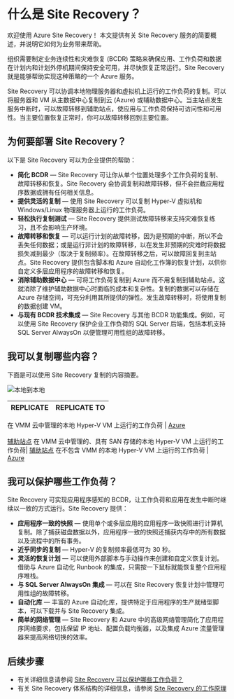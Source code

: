 <properties
	pageTitle="什么是 Site Recovery？| Azure" 
	description="概述 Azure Site Recovery 服务并汇总部署方案。"
	services="site-recovery"
	documentationCenter=""
	authors="rayne-wiselman"
	manager="cfreeman"
	editor=""/>  


<tags
	ms.service="site-recovery"
	ms.devlang="na"
	ms.topic="get-started-article"
	ms.tgt_pltfrm="na"
	ms.workload="storage-backup-recovery"
	ms.date="10/13/2016"
	wacn.date="11/14/2016"
	ms.author="raynew"/>  


#  什么是 Site Recovery？

欢迎使用 Azure Site Recovery！ 本文提供有关 Site Recovery 服务的简要概述，并说明它如何为业务带来帮助。

组织需要制定业务连续性和灾难恢复 (BCDR) 策略来确保应用、工作负荷和数据在计划内和计划外停机期间保持安全可用，并尽快恢复正常运行。Site Recovery 就是能够帮助实现这种策略的一个 Azure 服务。

Site Recovery 可以协调本地物理服务器和虚拟机上运行的工作负荷的复制。可以将服务器和 VM 从主数据中心复制到云 (Azure) 或辅助数据中心。当主站点发生服务中断时，可以故障转移到辅助站点，使应用与工作负荷保持可访问性和可用性。当主要位置恢复正常时，你可以故障转移回到主要位置。





## 为何要部署 Site Recovery？

以下是 Site Recovery 可以为企业提供的帮助：

- **简化 BCDR** — Site Recovery 可让你从单个位置处理多个工作负荷的复制、故障转移和恢复。Site Recovery 会协调复制和故障转移，但不会拦截应用程序数据或拥有任何相关信息。
- **提供灵活的复制** — 使用 Site Recovery 可以复制 Hyper-V 虚拟机和 Windows/Linux 物理服务器上运行的工作负荷。 
- **轻松执行复制测试** — Site Recovery 提供测试故障转移来支持灾难恢复练习，且不会影响生产环境。
- **故障转移和恢复** — 可以运行计划的故障转移，因为是预期的中断，所以不会丢失任何数据；或是运行非计划的故障转移，以在发生非预期的灾难时将数据损失减到最少（取决于复制频率）。在故障转移之后，可以故障回复到主站点。Site Recovery 提供包含脚本和 Azure 自动化工作簿的恢复计划，以供你自定义多层应用程序的故障转移和恢复。
- **消除辅助数据中心** — 可将工作负荷复制到 Azure 而不用复制到辅助站点。这就消除了维护辅助数据中心时面临的成本和复杂性。复制的数据可以存储在 Azure 存储空间，可充分利用其所提供的弹性。发生故障转移时，将使用复制的数据创建 VM。
- **与现有 BCDR 技术集成** — Site Recovery 与其他 BCDR 功能集成。例如，可以使用 Site Recovery 保护企业工作负荷的 SQL Server 后端，包括本机支持 SQL Server AlwaysOn 以便管理可用性组的故障转移。

## 我可以复制哪些内容？

下面是可以使用 Site Recovery 复制的内容摘要。

![本地到本地](./media/site-recovery-overview/asr-overview-graphic.png)  


**REPLICATE** | **REPLICATE TO** 
---|---

在 VMM 云中管理的本地 Hyper-V VM 上运行的工作负荷 | [Azure](/documentation/articles/site-recovery-vmm-to-azure/)<br/><br/> [辅助站点](/documentation/articles/site-recovery-vmm-to-vmm/) 
在 VMM 云中管理的、具有 SAN 存储的本地 Hyper-V VM 上运行的工作负荷| [辅助站点](/documentation/articles/site-recovery-vmm-san/)
在不包含 VMM 的本地 Hyper-V VM 上运行的工作负荷 | [Azure](/documentation/articles/site-recovery-hyper-v-site-to-azure/)


## 我可以保护哪些工作负荷？

Site Recovery 可实现应用程序感知的 BCDR，让工作负荷和应用在发生中断时继续以一致的方式运行。Site Recovery 提供：

- **应用程序一致的快照** — 使用单个或多层应用的应用程序一致快照进行计算机复制。除了捕获磁盘数据以外，应用程序一致的快照还捕获内存中的所有数据以及流程中的所有事务。
- **近乎同步的复制** — Hyper-V 的复制频率最低可为 30 秒。
- **灵活的恢复计划** — 可以使用外部脚本与手动操作来创建和自定义恢复计划。借助与 Azure 自动化 Runbook 的集成，只需按一下鼠标就能恢复整个应用程序堆栈。
- **与 SQL Server AlwaysOn 集成** — 可以在 Site Recovery 恢复计划中管理可用性组的故障转移。
- **自动化库** — 丰富的 Azure 自动化库，提供特定于应用程序的生产就绪型脚本，可以下载并与 Site Recovery 集成。
- **简单的网络管理** — Site Recovery 和 Azure 中的高级网络管理简化了应用程序网络要求，包括保留 IP 地址、配置负载均衡器，以及集成 Azure 流量管理器来提高网络切换的效率。


## 后续步骤

- 有关详细信息请参阅 [Site Recovery 可以保护哪些工作负荷？](/documentation/articles/site-recovery-workload/)
- 有关 Site Recovery 体系结构的详细信息，请参阅 [Site Recovery 的工作原理](/documentation/articles/site-recovery-components/)

<!---HONumber=Mooncake_1107_2016-->